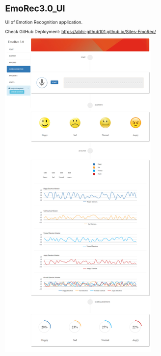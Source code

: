 # EmoRec3.0_UI
UI of Emotion Recognition application.

Check GitHub Deployment: https://abhi-github101.github.io/Sites-EmoRec/


![EmoRec3.0](/preview.png)

